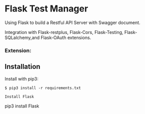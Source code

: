 # Flask Test Manager

Using Flask to build a Restful API Server with Swagger document.

Integration with Flask-restplus, Flask-Cors, Flask-Testing, Flask-SQLalchemy,and Flask-OAuth extensions.

### Extension:


## Installation

Install with pip3:

```
$ pip3 install -r requirements.txt

Install Flask

```
pip3 install Flask